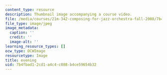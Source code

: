 ```yaml
---
content_type: resource
description: Thumbnail image accompanying a course video.
file: /media/courses/21m-342-composing-for-jazz-orchestra-fall-2008/7b4fbad12cd1a4c4c088b4ce59654b32_evening.jpg
file_type: image/jpeg
image_metadata:
  caption: ''
  credit: ''
  image-alt: ''
learning_resource_types: []
ocw_type: OCWImage
resourcetype: Image
title: evening
uid: 7b4fbad1-2cd1-a4c4-c088-b4ce59654b32
---
```


